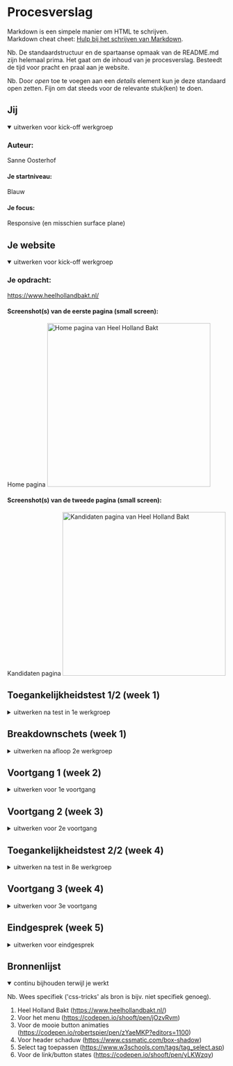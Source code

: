 # Procesverslag
Markdown is een simpele manier om HTML te schrijven.  
Markdown cheat cheet: [Hulp bij het schrijven van Markdown](https://github.com/adam-p/markdown-here/wiki/Markdown-Cheatsheet).

Nb. De standaardstructuur en de spartaanse opmaak van de README.md zijn helemaal prima. Het gaat om de inhoud van je procesverslag. Besteedt de tijd voor pracht en praal aan je website.

Nb. Door *open* toe te voegen aan een *details* element kun je deze standaard open zetten. Fijn om dat steeds voor de relevante stuk(ken) te doen.





## Jij

<details open>
  <summary>uitwerken voor kick-off werkgroep</summary>

  ### Auteur:
  Sanne Oosterhof

  #### Je startniveau:
  Blauw

  #### Je focus:
  Responsive (en misschien surface plane)
 
</details>





## Je website

<details open>
  <summary>uitwerken voor kick-off werkgroep</summary>

  ### Je opdracht:
  https://www.heelhollandbakt.nl/

  #### Screenshot(s) van de eerste pagina (small screen): 
  Home pagina
  <img src="images/hhb-homepagina.png" width="375px" alt="Home pagina van Heel Holland Bakt">

  #### Screenshot(s) van de tweede pagina (small screen):
  Kandidaten pagina
  <img src="images/kandidaten-pagina.png" width="375px" alt="Kandidaten pagina van Heel Holland Bakt">
 
</details>



## Toegankelijkheidstest 1/2 (week 1)

<details>
  <summary>uitwerken na test in 1e werkgroep</summary>

  ### Bevindingen
  Sommige tekst werd niet voorgelezen (kan ook aan screenreader liggen)
  Er wordt duidelijk aangegeven met de screenreader waar je bent en wat je kunt doen
  Er is een 'skip to content' bij gebruik van de tab toets
  De tab toets gaat niet langs het menu aan de rechterkant op de kandidaten pagina
  Bij kleurenblindheid zien de meeste afbeeldingen er erg vies uit
  
  #### Screenreader
  Roos heeft met behulp van de screenreader van haar macbook de site van Heel Holland Bakt getest. 
  Tijdens deze test hadden we alle mogelijke opties van de screenreader aangezet, zodat deze echt
  alles voorleest. De belangrijkste uitkomsten van deze test zijn dat het meeste goed wordt 
  voorgelezen, alleen het menu op de kandidaten pagina wordt overgeslagen.  
  <img src="images/test-roos.jpg" width="375px" alt="Screenreader test van de Heel Holland Bakt site met Roos">
  
  Dit kan opgelost worden door het menu wel voor te laten lezen, of het menu wellicht op
  een andere plek te zetten waardoor het automatisch wordt meegenomen door de 
  screenreader. 


  #### Muis en Toetsenbord 
  Door middel van de tab toets heeft Roos de website getest op toegankelijkheid. Wat gelijk opviel
  was een 'skip to content' link die bovenin het scherm verscheen. Deze werkte ook erg goed bij 
  gebruik en ging gelijk door naar de content. Bij deze test kwam hetzelfde naar voren als bij
  de screenreader test, namelijk dat het menu op de kandidaten pagina wordt overgeslagen.
  Hierdoor werkt de hover van de knopen op die plek ook niet.

  Dit kan opgelost worden door het menu wellicht op een andere plek te zetten waardoor 
  het automatisch wordt meegenomen door de tab toets. 


  #### Motoriek (shocks, elastiekjes)
  De motoriek hebben we kort getest door met een haarklip om 2 vingers de website te gebruiken.
  Dit ging redelijk goed, vooral omdat de tab toets erg goed werkt. Als er iets niet lukte, lag
  dit vooral aan de touchpad van de laptop zelf dan aan het ontwerp van de website. De scrollbar
  aan de zijkant werkte ook erg goed. 

  Er is niks wat opgelost hoeft te worden, aangezien alles prima werkt.


  #### Visueel (brillen, contrast, kleurenblind, dark/light). 
  Met behulp van de wazige bril, de bril met 2 kleine kijkgaatjes en de inspector van google chrome
  hebben we de website getest. Tijdens de test met de wazige bril ging Roos vooral heel dicht
  naar het scherm toe, om iets te kunnen lezen. Een aantal dingen waren totaal niet te lezen: 
  de knoppen, kleine tekst onder de koppen en de navigatiebalk. Bij de bril met 2 kleine gaatjes 
  keek Roos vooral met 1 oog naar de webiste, waardoor alles prima te zien was. Ik heb de
  kleurenblindheid protanopia, deuteranopia, tritanopia en achromatopsia getest op de website. 
  Hieruit bleek vooral dat de afbeeldingen een erg vieze kleur kregen, maar de tekst overal
  goed te lezen was met een goed contrast.

  Dit kan opgelost worden door de afbeeldingen een minder felle kleur te geven, zodat mensen
  met kleurenblindheid het minder heftig zien en het minder vies wordt. 

</details>



## Breakdownschets (week 1)

<details>
  <summary>uitwerken na afloop 2e werkgroep</summary>

  ### de hele pagina: 
  <img src="images/breakdownschets-home.jpg" width="375px" alt="breakdown van de hele home pagina">
  <img src="images/breakdownschets-kandidaten.jpg" width="375px" alt="breakdown van de hele kandidaten pagina">

  ### dynamisch deel (de laatste artikelen): 
  <img src="images/schets-laatste-artikelen.jpg" width="375px" alt="breakdown van de laatste artikelen">

  ### nog een dynamisch deel (kandidaten): 
  <img src="images/schets-kandidaten.jpg" width="375px" alt="breakdown van de kandidaten">

</details>





## Voortgang 1 (week 2)

<details>
  <summary>uitwerken voor 1e voortgang</summary>

  ### Stand van zaken
  Ik denk dat de HTML maken op basis van mijn breakdownschetsen best goed ging. Alhoewel ik niet helemaal zeker ben of alles
  klopt. Wat ik lastig vind is de CSS en om dit werkend te krijgen zonder id's en classes. 
  <img src="images/html-home.jpg" width="375px" alt="deel van mijn HTML">

  ### Agenda voor meeting
  samen met je groepje opstellen

  Kyra: 
  - Witregels van tekst aanpassen
  - Buttons op de manier van de website plaatsen

  Lotte:
  - Afbeeldingen als tegels
  - Afstand van de tekst
  - Of de HTML helemaal klopt   

  Sanne:
  - Of de HTML helemaal klopt   
  - Header in het wit ipv roze?  
  - Linkjes apart stylen?
  - Moet de achtergrond hetzelfde? 

  Jelle:  
  - Hoe insta feed toevoegen aan homepagina of dit oplossen 
  - Welke heading aan de footer geven?
  

  <!-- | Kyra           | Lotte                    | Sanne                               | Jelle?           |
  | ---            | Afbeeldingen als tegels  | Klopt mijn HTML helemaal            | ---              |
  | dit bespreken  | Afstand van de tekst     | Header in het wit ipv roze?         | en dan ik dat    |
  | en dat ook nog | ...                      | Linkjes apart stylen met een class? | dit wil ik zeker |
  | ...            | ...                      | Moet de achtergrond hetzelfde?      | ...              | -->
   

  ### Verslag van meeting
  hier na afloop snel de uitkomsten van de meeting vastleggen

  - Voor nu kan ik de header wit houden, misschien als ik tijd over heb ook roze maken.
  - Mijn HTML is zo goed als semantisch
  - Als ik uitdaging wil de H3 voor de img laten staan, vervolgens met CSS omdraaien.  
  - De 2 HTML pagina's mogen een class, om ze zo verschillend van elkaar te kunnen stylen.
  - De buttons moet ik specifieker stylen, zodat ze niet allemaal tegelijk gaan. 
  - Achtergrond met de roze golf voor nu achterwege laten, misschien als ik tijd over heb.

</details>





## Voortgang 2 (week 3)

<details>
  <summary>uitwerken voor 2e voortgang</summary>

  ### Stand van zaken
  hier dit ging goed & dit was lastig (neem ook screenshots op van delen van je website en code)


  ### Agenda voor meeting
  samen met je groepje opstellen

  Kyra: 
  - ..
  - ..

  Lotte:
  - ..
  - ..

  Sanne:
  - Of de CSS goed op volgorde staat 
  - In hoeverre alles overeen moet komen met de echte website (witruimte, font,..)
  - Kan ik zo een menu maken als in de header? Of mag ik die overslaan

  Jelle:  
  - ..
  - ..

  <!-- | student 1      | student 2          | student 3    | student 4        |
  | ---            | ---                | ---          | ---              |
  | dit bespreken  | en dit             | en ik dit    | en dan ik dat    |
  | en dat ook nog | dit als er tijd is | nog een punt | dit wil ik zeker |
  | ...            | ...                | ...          | ...              | -->


  ### Verslag van meeting
  hier na afloop snel de uitkomsten van de meeting vastleggen

- Mijn code is semantisch en CSS op een logische volgorde.
- De echte website hoeft niet 1 op 1 overeen te komen, lastige stukken eventueel bewaren om te doen met tijd over.
- Het menu in de header voor nu niet op focussen, want navigatie werkt. Maar met tijd over kan dit wel. 

</details>





## Toegankelijkheidstest 2/2 (week 4)

<details>
  <summary>uitwerken na test in 8e werkgroep</summary>

  ### Bevindingen
  Lijst met je bevindingen die in de test naar voren kwamen (geef ook aan wat er verbeterd is):

  #### Screenreader
 
  Werkt goed, alle links/knoppen worden voorgelzen. De afbeeldingen hebben ook een duidelijke alt tekst, wat uitleg geeft. 

  #### Muis en Toetsenbord 

  Kan met de tab toets door alle links/knoppen kan op enter drukken om naar een andere pagina te navigeren. Dit werkt dus goed, misschien nog wat meer aangepaste styling ervoor maken. 

  #### Motoriek (shocks, elastiekjes)

  Met elastiekjes op de vingers is het geen probleem om door de site te navigeren. Dit gaat dus helemaal goed en hoeft verder niks aan te veranderen. 

  #### Visueel (brillen, contrast, kleurenblind, dark/light). 
  Met de wazige bril zijn de koppen wel leesbaar maar de tekst eronder is niet leesbaar. De tekst op de roze achtergrond en witte tekst valt weg in de achtergrondskleur.
  Met de kleurenblindbril is alles gewoon goed zichtbaar het contrast is nog steeds duidelijk, hierdoor is alles leesbaar. De kleuren veranderen wel maar heeft dus geen invloed dat de gebruiker informatie niet kan zien/lezen.

</details>





## Voortgang 3 (week 4)

<details>
  <summary>uitwerken voor 3e voortgang</summary>

  ### Stand van zaken
  Wat goed ging was het verder werken aan de CSS. Ik vond het erg lastig wanneer ik ergens mee bezig was en het niet werkte, waardoor ik soms best wel gefrustreerd werd. 

  ### Agenda voor meeting
  samen met je groepje opstellen

   Kyra: 
  - ...
  - ...

  Lotte:
  - ...
  - ...

  Sanne:
  - Hoe kan ik de navigatie het beste namaken, zodat het er enigzins op het origineel lijkt. 
  - Kan ik het dropdown menu stylen zodat het erop lijkt. 
  - In hoeverre moet het helemaal responsive zijn?

  Jelle:  
  - ...
  - ...


  <!-- | student 1      | student 2          | student 3    | student 4        |
  | ---            | ---                | ---          | ---              |
  | dit bespreken  | en dit             | en ik dit    | en dan ik dat    |
  | en dat ook nog | dit als er tijd is | nog een punt | dit wil ik zeker |
  | ...            | ...                | ...          | ...              | -->


  ### Verslag van meeting
  hier na afloop snel de uitkomsten van de meeting vastleggen

  - Nog steeds goed op weg
  - Navigatie moet wel lukken om na te maken, al deels tijdens de les kunnen doen
  - Meer focussen op grote dingen van de website, vergeleken met kleine details. Dat als laatste doen. 

</details>





## Eindgesprek (week 5)

<details>
  <summary>uitwerken voor eindgesprek</summary>

  ### Je uitkomst - karakteristiek screenshots:
  <img src="readme-images/uitkomst-pagina1.png" width="375px" alt="uitomst pagina 1">
  <img src="readme-images/uitkomst-pagina2.png" width="375px" alt="uitomst pagina 2">

  ### Dit ging goed/Heb ik geleerd: 
  Ik heb vanzelfsprekend tijdens dit vak erg veel geleerd, onder andere dat ik ook niet te lang door moet gaan met te kleine dingen. Wat ik het leukste vond en ook helemaal nieuw was voor mij, 
  was de media query. Ik vond het erg leuk om de site responsive te maken, terwijl ik in eerste instantie voor surface plane had gekozen. Uiteindelijk is het me gelukt om de site volledig responsive te maken en 
  daarnaast ook een aantal onderwerpen uit de surface plane toe te passen. Hieronder is bijvoorbeeld te zien hoe ik een klein deel responsive heb gemaakt, wat ik erg leuk vond om te doen. 

  <img src="readme-images/appeltaart-responsive1.jpg" width="375px" alt="top">
  <img src="readme-images/appeltaart-responsive2.jpg" width="375px" alt="top">

  ### Dit was lastig/Is niet gelukt:
  Het is niet gelukt om de roze/groene achtergrond te maken met de golvende afbeelding. Dit wilde ik doen als ik tijd over had, wat helaas niet gelukt is. Daarnaast heb ik mijn navigatiebalk standaard
  wit gemaakt, ipv bij het scrollen pas wit. Tot slot heb ik geprobeerd de witte balk bovenin het scherm na te maken, maar hier had ik niet genoeg tijd meer voor. Het staat nog wel in mijn HTML, om te laten
  zien dat ik het heb geprobeerd. 

  <img src="readme-images/golvende-achtergrond.jpg" width="375px" alt="Roze achtergrond met golvende beweging op de originele website">
</details>





## Bronnenlijst

<details open>
  <summary>continu bijhouden terwijl je werkt</summary>

  Nb. Wees specifiek ('css-tricks' als bron is bijv. niet specifiek genoeg).

  1. Heel Holland Bakt (https://www.heelhollandbakt.nl/)
  2. Voor het menu (https://codepen.io/shooft/pen/jOzvRvm)
  3. Voor de mooie button animaties (https://codepen.io/robertspier/pen/zYaeMKP?editors=1100)
  4. Voor header schaduw (https://www.cssmatic.com/box-shadow)
  5. Select tag toepassen (https://www.w3schools.com/tags/tag_select.asp)
  6. Voor de link/button states (https://codepen.io/shooft/pen/yLKWzqy)

</details>